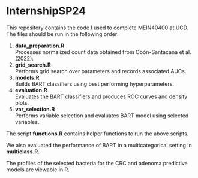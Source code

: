 # InternshipSP24
This repository contains the code I used to complete MEIN40400 at UCD. The files should be run in the following order:

1. **data_preparation.R**  
   Processes normalized count data obtained from Obón-Santacana et al. (2022).
2. **grid_search.R**  
   Performs grid search over parameters and records associated AUCs.
3. **models.R**  
   Builds BART classifiers using best performing hyperparameters.
4. **evaluation.R**  
   Evaluates the BART classifiers and produces ROC curves and density plots.
5. **var_selection.R**  
   Performs variable selection and evaluates BART model using selected variables.


The script **functions.R** contains helper functions to run the above scripts. 

We also evaluated the performance of BART in a multicategorical setting in **multiclass.R**.

The profiles of the selected bacteria for the CRC and adenoma predictive models are viewable in R. 
